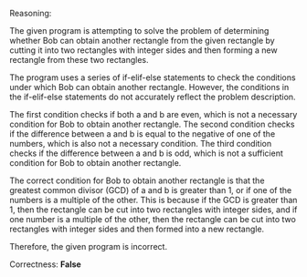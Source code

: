 Reasoning:

The given program is attempting to solve the problem of determining whether Bob can obtain another rectangle from the given rectangle by cutting it into two rectangles with integer sides and then forming a new rectangle from these two rectangles.

The program uses a series of if-elif-else statements to check the conditions under which Bob can obtain another rectangle. However, the conditions in the if-elif-else statements do not accurately reflect the problem description.

The first condition checks if both a and b are even, which is not a necessary condition for Bob to obtain another rectangle. The second condition checks if the difference between a and b is equal to the negative of one of the numbers, which is also not a necessary condition. The third condition checks if the difference between a and b is odd, which is not a sufficient condition for Bob to obtain another rectangle.

The correct condition for Bob to obtain another rectangle is that the greatest common divisor (GCD) of a and b is greater than 1, or if one of the numbers is a multiple of the other. This is because if the GCD is greater than 1, then the rectangle can be cut into two rectangles with integer sides, and if one number is a multiple of the other, then the rectangle can be cut into two rectangles with integer sides and then formed into a new rectangle.

Therefore, the given program is incorrect.

Correctness: **False**